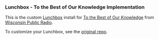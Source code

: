 ### Lunchbox - To the Best of Our Knowledge Implementation

This is the custom [Lunchbox](http://blog.apps.npr.org/lunchbox/) install for [To the Best of Our Knowledge](http://ttbook.org) from [Wisconsin Public Radio](http://wpr.org).

To customize your Lunchbox, see the [original repo](https://github.com/nprapps/lunchbox).